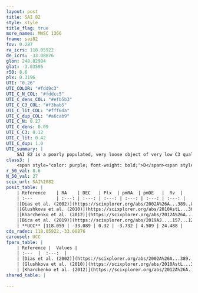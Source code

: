 ```yaml
---
layout: post
title: SAI 82
style: style
title_flag: true
more_names: MWSC 1366
fname: sai82
fov: 0.287
ra_icrs: 118.05922
de_icrs: -33.08876
glon: 248.82984
glat: -3.03595
r50: 8.6
plx: 0.3196
UTI: "0.26"
UTI_COLOR: "#fdd9c3"
UTI_C_N_COL: "#fddcc5"
UTI_C_dens_COL: "#efb5b3"
UTI_C_C3_COL: "#f3bab5"
UTI_C_lit_COL: "#fff6da"
UTI_C_dup_COL: "#a6cab9"
UTI_C_N: 0.27
UTI_C_dens: 0.09
UTI_C_C3: 0.12
UTI_C_lit: 0.42
UTI_C_dup: 1.0
UTI_summary: |
    SAI 82 is a poorly populated, very loose object of very low C3 quality. It is poorly studied in the literature, with no articles listed in the last 6 years.
class3: |
    <span style="color: purple; font-weight: bold;">D</span><span style="color: red; font-weight: bold;">C</span>
r_50_val: 8.6
N_50_val: 27
scix_url: SAI%2082
posit_table: |
    | Reference    | RA    | DEC   | Plx  | pmRA  | pmDE   |  Rv  |
    | :---         | :---: | :---: | :---: | :---: | :---: | :---: |
    |[Dias et al. (2002)](https://scixplorer.org/abs/2002A%26A...389..871D) | 118.058 | -33.041 | -- | 0.42 | 3.74 | -- |
    |[Glushkova et al. (2010)](https://scixplorer.org/abs/2010AstL...36...75G) | 118.06 | -33.041 | -- | -- | -- | -- |
    |[Kharchenko et al. (2012)](https://scixplorer.org/abs/2012A%26A...543A.156K) | 118.056 | -33.04 | -- | -3.58 | 9.46 | -- |
    |[Bica et al. (2019)](https://scixplorer.org/abs/2019AJ....157...12B) | 118.06 | -33.044 | -- | -- | -- | -- |
    | **UCC** |118.059 | -33.089 | 0.32 | -3.732 | 4.509 | 24.488 | 
cds_radec: 118.05922,-33.08876
carousel: UCC
fpars_table: |
    | Reference |  Values |
    | :---  |  :---:  |
    | [Dias et al. (2002)](https://scixplorer.org/abs/2002A%26A...389..871D) | `E(B-V)=0.39, Dist=1150.0, Age=8.65` |
    | [Glushkova et al. (2010)](https://scixplorer.org/abs/2010AstL...36...75G) | `E(B-V)=0.39, Dm=10.3, Age=8.65` |
    | [Kharchenko et al. (2012)](https://scixplorer.org/abs/2012A%26A...543A.156K) | `e_bv=0.666, distance=1436, log_age=8.65` |
shared_table: |
    
---
```


